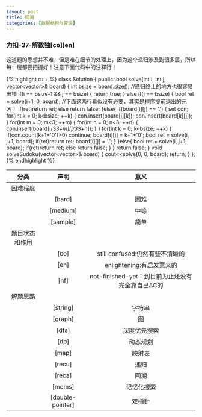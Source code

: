 ```yaml
---
layout: post
title: 回溯
categories: [数据结构与算法]
---
```


### [力扣-37-解数独](https://leetcode-cn.com/problems/sudoku-solver/)[co][en]
这道题的思想并不难，但是难在细节的处理上，因为这个递归涉及到很多层，所以每一层都要把握好！注意下面代码中的注释行！

{% highlight c++ %}
class Solution {
public:
    bool solve(int i, int j, vector<vector<char>>& board)
    {
        int bsize = board.size();
        //递归终止的地方也很容易出错
        if(i == bsize-1 && j == bsize)
        {
            return true;
        }
        else if(j == bsize)
        {
            bool ret = solve(i+1, 0, board);
            //下面这两行看似没有必要，其实是程序提前退出的元凶！
            if(ret)return ret;
            else return false;
        }else{
            if(board[i][j] == '.')
            {
                set<char> con;
                for(int k = 0; k<bsize; ++k)
                {
                    con.insert(board[i][k]);
                    con.insert(board[k][j]);
                }
                for(int m = 0; m<3; ++m)
                {
                    for(int n = 0; n<3; ++n)
                    {
                        con.insert(board[i/3*3+m][j/3*3+n]);
                    }
                }
                for(int k = 0; k<bsize; ++k)
                {
                    if(con.count(k+1+'0')>0)
                        continue;
                    board[i][j] = k+1+'0';
                    bool ret = solve(i, j+1, board);
                    if(ret)return ret;
                    board[i][j] = '.';
                }
            }else{
                bool ret = solve(i, j+1, board);
                if(ret)return ret;
                else return false;
            }
        }
        return false;
    }
    void solveSudoku(vector<vector<char>>& board) {
        cout<<solve(0, 0, board);
        return;
    }
};
{% endhighlight %}







|分类|声明|意义|
|:-:|:-:|:-:|
|困难程度|||
||[hard]|困难|
||[medium]|中等|
||[sample]|简单|
|题目状态和作用|||
||[co]|still confused:仍然有些不清晰的|
||[en]|enlightening:有启发意义的|
||[nf]|not-finished-yet：到目前为止还没有完全靠自己AC的|
|解题思路|||
||[string]|字符串|
||[graph]|图|
||[dfs]|深度优先搜索|
||[dp]|动态规划|
||[map]|映射表|
||[recu]|递归|
||[reca]|回溯|
||[mems]|记忆化搜索|
||[double-pointer]|双指针|